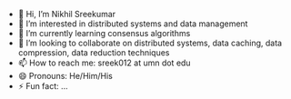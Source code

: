 - 👋 Hi, I’m Nikhil Sreekumar
- 👀 I’m interested in distributed systems and data management
- 🌱 I’m currently learning consensus algorithms
- 💞️ I’m looking to collaborate on distributed systems, data caching, data compression, data reduction techniques
- 📫 How to reach me: sreek012 at umn dot edu
- 😄 Pronouns: He/Him/His
- ⚡ Fun fact: ...

<!---
nsreekum/nsreekum is a ✨ special ✨ repository because its `README.md` (this file) appears on your GitHub profile.
You can click the Preview link to take a look at your changes.
--->
